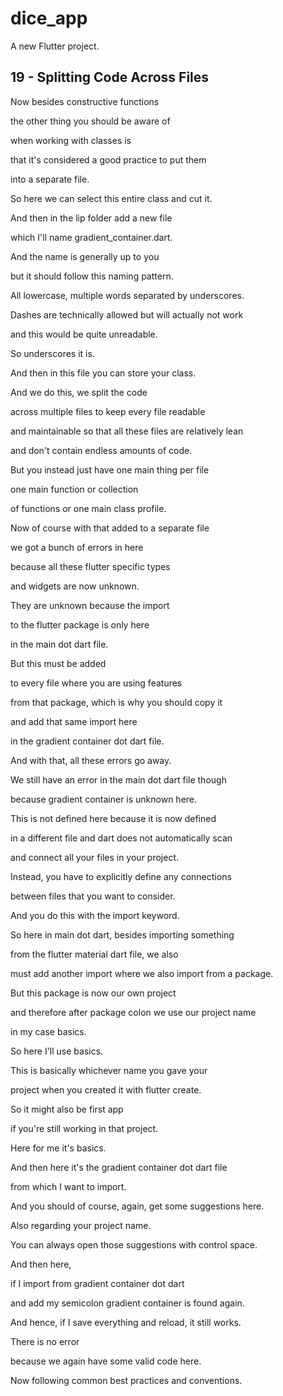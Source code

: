 # dice_app

A new Flutter project.

## 19 - Splitting Code Across Files
Now besides constructive functions

the other thing you should be aware of

when working with classes is

that it's considered a good practice to put them

into a separate file.

So here we can select this entire class and cut it.

And then in the lip folder add a new file

which I'll name gradient_container.dart.

And the name is generally up to you

but it should follow this naming pattern.

All lowercase, multiple words separated by underscores.

Dashes are technically allowed but will actually not work

and this would be quite unreadable.

So underscores it is.

And then in this file you can store your class.

And we do this, we split the code

across multiple files to keep every file readable

and maintainable so that all these files are relatively lean

and don't contain endless amounts of code.

But you instead just have one main thing per file

one main function or collection

of functions or one main class profile.

Now of course with that added to a separate file

we got a bunch of errors in here

because all these flutter specific types

and widgets are now unknown.

They are unknown because the import

to the flutter package is only here

in the main dot dart file.

But this must be added

to every file where you are using features

from that package, which is why you should copy it

and add that same import here

in the gradient container dot dart file.

And with that, all these errors go away.

We still have an error in the main dot dart file though

because gradient container is unknown here.

This is not defined here because it is now defined

in a different file and dart does not automatically scan

and connect all your files in your project.

Instead, you have to explicitly define any connections

between files that you want to consider.

And you do this with the import keyword.

So here in main dot dart, besides importing something

from the flutter material dart file, we also

must add another import where we also import from a package.

But this package is now our own project

and therefore after package colon we use our project name

in my case basics.

So here I'll use basics.

This is basically whichever name you gave your

project when you created it with flutter create.

So it might also be first app

if you're still working in that project.

Here for me it's basics.

And then here it's the gradient container dot dart file

from which I want to import.

And you should of course, again, get some suggestions here.

Also regarding your project name.

You can always open those suggestions with control space.

And then here,

if I import from gradient container dot dart

and add my semicolon gradient container is found again.

And hence, if I save everything and reload, it still works.

There is no error

because we again have some valid code here.

Now following common best practices and conventions.